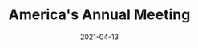 ---
title: America's Annual Meeting
date: 2021-04-13
type: slides
link: https://owncloud.fraunhofer.de/index.php/s/q9qnXWc0cL2jHMQ
---